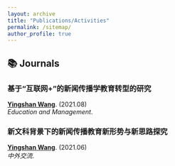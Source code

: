 ```yaml
---
layout: archive
title: "Publications/Activities"
permalink: /sitemap/
author_profile: true
---
```



## 📚 Journals  
### 基于“互联网+”的新闻传播学教育转型的研究
<ins>**Yingshan Wang**</ins>. (2021.08)  
*Education and Management*.  

### 新文科背景下的新闻传播教育新形势与新思路探究 
<ins>**Yingshan Wang**</ins>. (2021.06)  
*中外交流*.  
